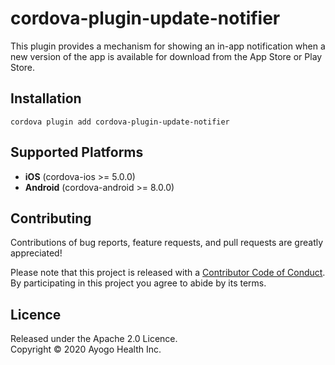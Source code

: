 <!--
  Copyright 2020 Ayogo Health Inc.

  Licensed under the Apache License, Version 2.0 (the "License");
  you may not use this file except in compliance with the License.
  You may obtain a copy of the License at

      https://www.apache.org/licenses/LICENSE-2.0

  Unless required by applicable law or agreed to in writing, software
  distributed under the License is distributed on an "AS IS" BASIS,
  WITHOUT WARRANTIES OR CONDITIONS OF ANY KIND, either express or implied.
  See the License for the specific language governing permissions and
  limitations under the License.
-->

cordova-plugin-update-notifier
==============================

This plugin provides a mechanism for showing an in-app notification when a new
version of the app is available for download from the App Store or Play Store.


Installation
------------

```
cordova plugin add cordova-plugin-update-notifier
```


Supported Platforms
-------------------

* **iOS** (cordova-ios >= 5.0.0)
* **Android** (cordova-android >= 8.0.0)


Contributing
------------

Contributions of bug reports, feature requests, and pull requests are greatly
appreciated!

Please note that this project is released with a [Contributor Code of
Conduct][coc]. By participating in this project you agree to abide by its
terms.


Licence
-------

Released under the Apache 2.0 Licence.  
Copyright © 2020 Ayogo Health Inc.

[coc]: https://github.com/AyogoHealth/cordova-plugin-update-notifier/blob/main/CODE_OF_CONDUCT.md
